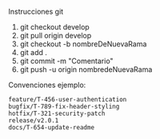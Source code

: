 Instrucciones git

1. git checkout develop
2. git pull origin develop
3. git checkout -b nombreDeNuevaRama
4. git add .
5. git commit -m "Comentario"
6. git push -u origin nombredeNuevaRama


Convenciones ejemplo:

    feature/T-456-user-authentication
    bugfix/T-789-fix-header-styling
    hotfix/T-321-security-patch
    release/v2.0.1
    docs/T-654-update-readme